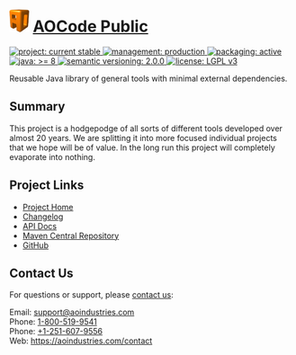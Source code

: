 # [<img src="ao-logo.png" alt="AO Logo" width="35" height="40">](https://github.com/aoindustries) [AOCode Public](https://github.com/aoindustries/aocode-public)
<p>
	<a href="https://aoindustries.com/life-cycle#project-current-stable">
		<img src="https://aoindustries.com/ao-badges/project-current-stable.svg" alt="project: current stable" />
	</a>
	<a href="https://aoindustries.com/life-cycle#management-production">
		<img src="https://aoindustries.com/ao-badges/management-production.svg" alt="management: production" />
	</a>
	<a href="https://aoindustries.com/life-cycle#packaging-active">
		<img src="https://aoindustries.com/ao-badges/packaging-active.svg" alt="packaging: active" />
	</a>
	<br />
	<a href="https://docs.oracle.com/javase/8/docs/api/">
		<img src="https://aoindustries.com/ao-badges/java-8.svg" alt="java: &gt;= 8" />
	</a>
	<a href="http://semver.org/spec/v2.0.0.html">
		<img src="https://aoindustries.com/ao-badges/semver-2.0.0.svg" alt="semantic versioning: 2.0.0" />
	</a>
	<a href="https://www.gnu.org/licenses/lgpl-3.0">
		<img src="https://aoindustries.com/ao-badges/license-lgpl-3.0.svg" alt="license: LGPL v3" />
	</a>
</p>

Reusable Java library of general tools with minimal external dependencies.

## Summary
This project is a hodgepodge of all sorts of different tools developed over
almost 20 years.  We are splitting it into more focused individual projects
that we hope will be of value.  In the long run this project will completely
evaporate into nothing.

## Project Links
* [Project Home](https://aoindustries.com/aocode-public/)
* [Changelog](https://aoindustries.com/aocode-public/changelog)
* [API Docs](https://aoindustries.com/aocode-public/apidocs/)
* [Maven Central Repository](https://search.maven.org/artifact/com.aoindustries/aocode-public)
* [GitHub](https://github.com/aoindustries/aocode-public)

## Contact Us
For questions or support, please [contact us](https://aoindustries.com/contact):

Email: [support@aoindustries.com](mailto:support@aoindustries.com)  
Phone: [1-800-519-9541](tel:1-800-519-9541)  
Phone: [+1-251-607-9556](tel:+1-251-607-9556)  
Web: https://aoindustries.com/contact
